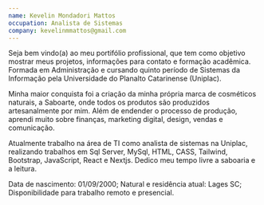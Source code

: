 ```yaml
---
name: Kevelin Mondadori Mattos
occupation: Analista de Sistemas
company: kevelinmmattos@gmail.com
---
```


Seja bem vindo(a) ao meu portifólio profissional, que tem como objetivo mostrar meus projetos, informações para contato e formação acadêmica.
Formada em Administração e cursando quinto período de Sistemas da Informação pela
Universidade do Planalto Catarinense (Uniplac).

Minha maior conquista foi a criação da minha própria marca de cosméticos naturais, a
Saboarte, onde todos os produtos são produzidos artesanalmente por mim. Além de endender
o processo de produção, aprendi muito sobre finanças, marketing digital, design, vendas e comunicação.

Atualmente trabalho na área de TI como analista de sistemas na Uniplac, realizando trabalhos em Sql Server, MySql, HTML, CASS, Tailwind, Bootstrap, JavaScript, React e Nextjs. Dedico meu tempo livre a saboaria e a leitura.

Data de nascimento: 01/09/2000;
Natural e residência atual: Lages SC;
Disponibilidade para trabalho remoto e presencial.
